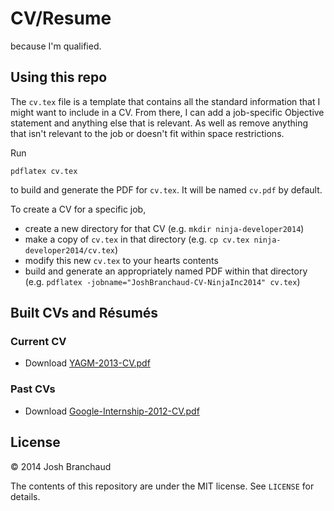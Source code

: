 # CV/Resume

because I'm qualified.

## Using this repo

The `cv.tex` file is a template that contains all the standard information
that I might want to include in a CV. From there, I can add a job-specific
Objective statement and anything else that is relevant. As well as remove
anything that isn't relevant to the job or doesn't fit within space
restrictions.

Run

    pdflatex cv.tex

to build and generate the PDF for `cv.tex`. It will be named `cv.pdf` by default.

To create a CV for a specific job,

- create a new directory for that CV (e.g. `mkdir ninja-developer2014`)
- make a copy of `cv.tex` in that directory (e.g. `cp cv.tex
  ninja-developer2014/cv.tex`)
- modify this new `cv.tex` to your hearts contents
- build and generate an appropriately named PDF within that directory (e.g.
  `pdflatex -jobname="JoshBranchaud-CV-NinjaInc2014" cv.tex`)

## Built CVs and Résumés

### Current CV

- Download [YAGM-2013-CV.pdf](https://github.com/jbranchaud/cv-resume/raw/master/yagm2013/YAGM-2013-CV.pdf)

### Past CVs

- Download [Google-Internship-2012-CV.pdf](https://github.com/jbranchaud/cv-resume/raw/master/google2012/Google-Internship-2012-CV.pdf)

## License

&copy; 2014 Josh Branchaud

The contents of this repository are under the MIT license. See `LICENSE` for
details.
